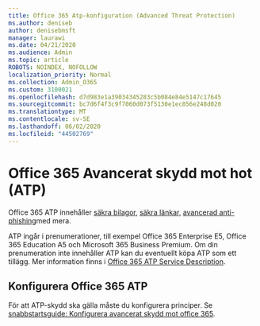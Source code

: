 ```yaml
---
title: Office 365 Atp-konfiguration (Advanced Threat Protection)
ms.author: deniseb
author: denisebmsft
manager: laurawi
ms.date: 04/21/2020
ms.audience: Admin
ms.topic: article
ROBOTS: NOINDEX, NOFOLLOW
localization_priority: Normal
ms.collection: Admin_O365
ms.custom: 3100021
ms.openlocfilehash: d7d983e1a39034345283c5b084e84e5147c17645
ms.sourcegitcommit: bc7d6f4f3c9f7060d073f5130e1ec856e248d020
ms.translationtype: MT
ms.contentlocale: sv-SE
ms.lasthandoff: 06/02/2020
ms.locfileid: "44502769"
---
```

# <a name="office-365-advanced-threat-protection-atp"></a>Office 365 Avancerat skydd mot hot (ATP)

Office 365 ATP innehåller [säkra bilagor,](https://docs.microsoft.com/microsoft-365/security/office-365-security/atp-safe-attachments) [säkra länkar,](https://docs.microsoft.com/microsoft-365/security/office-365-security/atp-safe-links) [avancerad anti-phishing](https://docs.microsoft.com/microsoft-365/security/office-365-security/atp-anti-phishing)med mera. 

ATP ingår i prenumerationer, till exempel Office 365 Enterprise E5, Office 365 Education A5 och Microsoft 365 Business Premium. Om din prenumeration inte innehåller ATP kan du eventuellt köpa ATP som ett tillägg. Mer information finns i [Office 365 ATP Service Description](https://docs.microsoft.com/office365/servicedescriptions/office-365-advanced-threat-protection-service-description).

## <a name="set-up-office-365-atp"></a>Konfigurera Office 365 ATP

För att ATP-skydd ska gälla måste du konfigurera principer. Se [snabbstartsguide: Konfigurera avancerat skydd mot office 365](https://docs.microsoft.com/office365/securitycompliance/checklist-atp-setup).

